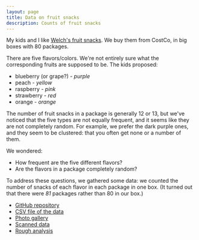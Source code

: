 ```yaml
---
layout: page
title: Data on fruit snacks
description: Counts of fruit snacks
---
```


My kids and I like
[Welch's fruit snacks](http://www.welchsfruitsnacks.com/). We buy them
from CostCo, in big boxes with 80 packages.

There are five flavors/colors. We're not entirely sure what the
corresponding fruits are supposed to be. The kids proposed:

- blueberry (or grape?) - _purple_
- peach - _yellow_
- raspberry - _pink_
- strawberry - _red_
- orange - _orange_

The number of fruit snacks in a package is generally 12 or 13, but
we've noticed that the five types are not equally frequent, and it
seems like they are not completely random.  For example, we prefer the
dark purple ones, and they seem to be clustered: that you often get
none or a number of them.

We wondered:

- How frequent are the five different flavors?
- Are the flavors in a package completely random?

To address these questions, we gathered some data: we counted the
number of snacks of each flavor in each package in one box. (It turned
out that there were _81_ packages rather than 80 in our box.)

- [GitHub repository](https://github.com/kbroman/FruitSnacks)
- [CSV file of the data](https://github.com/kbroman/FruitSnacks/blob/master/Data/fruit_snacks.csv)
- [Photo gallery](https://github.com/kbroman/FruitSnacks/blob/master/PhotoGallery.md)
- [Scanned data](assets/fruit_snacks_scanned.pdf)
- [Rough analysis](assets/fruit_snacks.html)
